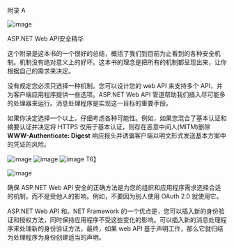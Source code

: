 附录 A

![image](images/frontdot.jpg)

ASP.NET Web API安全精华

这个附录是这本书的一个很好的总结，概括了我们到目前为止看到的各种安全机制。机制没有绝对意义上的好坏。这本书的理念是把所有的机制都呈现出来，让你根据自己的需求来决定。

没有规定您必须只选择一种机制。您可以设计您的 web API 来支持多个 API，并为客户端应用程序提供一些选项。ASP.NET Web API 管道帮助我们插入尽可能多的处理器来运行。消息处理程序是实现这一目标的重要手段。

如果你决定选择一个以上，仔细考虑各种可能性。例如，如果您混合了基本认证和摘要认证并决定将 HTTPS 仅用于基本认证，则存在恶意中间人(MITM)删除 **WWW-Authenticate: Digest** 响应报头并诱骗客户端以明文形式发送基本方案中的凭证的风险。

![image](images/TableA-1.jpg)
![image](images/TableA-1a.jpg)
![image](images/TableA-1b.jpg)
T6】

![image](images/TableA-2.jpg)

确保 ASP.NET Web API 安全的正确方法是为您的组织和应用程序需求选择合适的机制，而不是受他人的影响。例如，不要因为别人使用 OAuth 2.0 就使用它。

ASP.NET Web API 和。NET Framework 的一个优点是，您可以插入新的身份验证和授权方法，同时保持应用程序不受这些变化的影响。可以插入新的消息处理程序来处理新的身份验证方法，最终，如果 web API 基于声明工作，那么它就归结为处理程序为身份创建适当的声明。